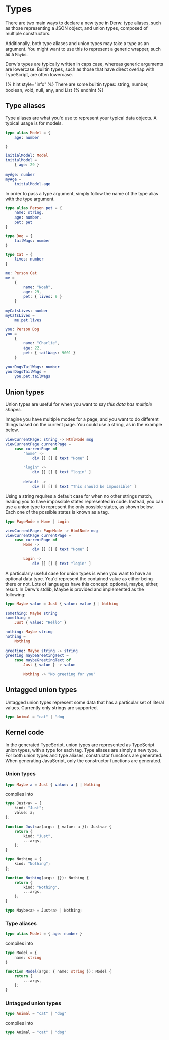 # Types

There are two main ways to declare a new type in Derw: type aliases, such as those representing a JSON object, and union types, composed of multiple constructors.

Additionally, both type aliases and union types may take a type as an argument. You might want to use this to represent a generic wrapper, such as a `Maybe`.

Derw's types are typically written in caps case, whereas generic arguments are lowercase. Builtin types, such as those that have direct overlap with TypeScript, are often lowercase.

{% hint style="info" %}
There are some builtin types: string, number, boolean, void, null, any, and List&#x20;
{% endhint %}

## Type aliases

Type aliases are what you'd use to represent your typical data objects. A typical usage is for models.

```elm
type alias Model = {
    age: number

}

initialModel: Model
initialModel =
    { age: 29 }
    
myAge: number
myAge =
    initialModel.age
```



In order to pass a type argument, simply follow the name of the type alias with the type argument.

```elm
type alias Person pet = {
    name: string,
    age: number,
    pet: pet
}

type Dog = {
    tailWags: number
}

type Cat = {
    lives: number
}

me: Person Cat
me = 
    {
        name: "Noah",
        age: 29,
        pet: { lives: 9 }
    }
    
myCatsLives: number
myCatsLives =
    me.pet.lives

you: Person Dog
you = 
    {
        name: "Charlie",
        age: 22,
        pet: { tailWags: 9001 }
    }
    
yourDogsTailWags: number
yourDogsTailWags =
    you.pet.tailWags
```

## Union types&#x20;

Union types are useful for when you want to say _this data has multiple shapes._

Imagine you have multiple modes for a page, and you want to do different things based on the current page. You could use a string, as in the example below.

```elm
viewCurrentPage: string -> HtmlNode msg
viewCurrentPage currentPage =
    case currentPage of
        "home" ->
            div [] [] [ text "Home" ]
    
        "login" ->
            div [] [] [ text "login" ]
        
        default ->
            div [] [] [ text "This should be impossible" ]
```

Using a string requires a default case for when no other strings match, leading you to have impossible states represented in code. Instead, you can use a union type to represent the only possible states, as shown below. Each one of the possible states is known as a tag.

```elm
type PageMode = Home | Login

viewCurrentPage: PageMode -> HtmlNode msg
viewCurrentPage currentPage =
    case currentPage of
        Home ->
            div [] [] [ text "Home" ]
    
        Login ->
            div [] [] [ text "login" ]
```

A particularly useful case for union types is when you want to have an optional data type. You'd represent the contained value as either being there or not. Lots of languages have this concept: optional, maybe, either, result. In Derw's stdlib, Maybe is provided and implemented as the following:

```elm
type Maybe value = Just { value: value } | Nothing

something: Maybe string
something =
    Just { value: "Hello" }
    
nothing: Maybe string
nothing =
    Nothing
    
greeting: Maybe string -> string
greeting maybeGreetingText =
    case maybeGreetingText of
        Just { value } -> value
        
        Nothing -> "No greeting for you"
```

## Untagged union types

Untagged union types represent some data that has a particular set of literal values. Currently only strings are supported.

```elm
type Animal = "cat" | "dog
```

## Kernel code

In the generated TypeScript, union types are represented as TypeScript union types, with a type for each tag. Type aliases are simply a new type. For both union types and type aliases, constructor functions are generated. When generating JavaScript, only the constructor functions are generated.

### Union types

```elm
type Maybe a = Just { value: a } | Nothing
```

compiles into

```typescript
type Just<a> = {
    kind: "Just";
    value: a;
};

function Just<a>(args: { value: a }): Just<a> {
    return {
        kind: "Just",
        ...args,
    };
}

type Nothing = {
    kind: "Nothing";
};

function Nothing(args: {}): Nothing {
    return {
        kind: "Nothing",
        ...args,
    };
}

type Maybe<a> = Just<a> | Nothing;
```

### Type aliases

```elm
type alias Model = { age: number }
```

compiles into

```typescript
type Model = {
    name: string
}

function Model(args: { name: string }): Model {
    return {
        ...args,
    };
}
```

### Untagged union types

```elm
type Animal = "cat" | "dog"
```

compiles into&#x20;

```typescript
type Animal = "cat" | "dog"
```
